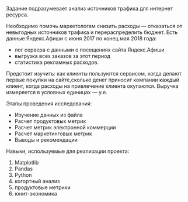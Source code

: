 Задание подразумевает анализ источников трафика для интернет ресурса.  

Необходимо помочь маркетологам снизить расходы — отказаться от невыгодных источников трафика и перераспределить бюджет.
Есть данные Яндекс.Афиши с июня 2017 по конец мая 2018 года:

- лог сервера с данными о посещениях сайта Яндекс.Афиши
- выгрузка всех заказов за этот период
- статистика рекламных расходов.

Предстоит изучить: как клиенты пользуются сервисом, когда делают первые покупки на сайте,сколько денег приносит компании каждый клиент, когда расходы на привлечение клиента окупаются.
Выручка измеряется в условных единицах — у.е.

Этапы проведения исследования:

- Изучение данных из файла
- Расчет продуктовых метрик
- Расчет метрик электронной коммерции
- Расчет маркетинговых метрик
- Выводы и рекомендации

Навыки, используемые для реализации проекта:
1. Matplotlib 
2. Pandas 
3. Python
4. когортный анализ
5. продуктовые метрики
6. юнит-экономика

